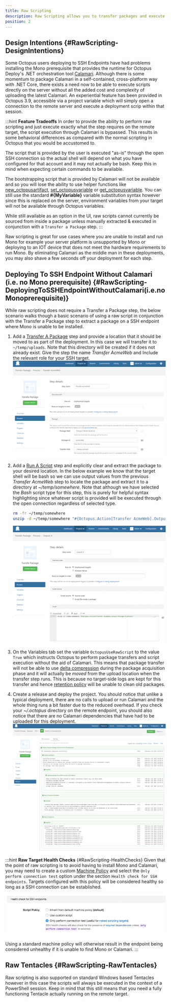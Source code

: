 ```yaml
---
title: Raw Scripting
description: Raw Scripting allows you to transfer packages and execute scripts against SSH deployment targets where you are unable to install and run Mono.
position: 2
---
```


## Design Intentions {#RawScripting-DesignIntentions}

Some Octopus users deploying to SSH Endpoints have had problems installing the Mono prerequisite that provides the runtime for Octopus Deploy's .NET orchestration tool [Calamari](/docs/api-and-integration/calamari.md). Although there is some momentum to package Calamari in a self-contained, cross-platform way with .NET Core, there exists a need now to be able to execute scripts directly on the server without all the added cost and complexity of uploading the latest Calamari. An experiential feature has been provided in Octopus 3.9, accessible via a project variable which will simply open a connection to the remote server and execute a deployment scrip within that session.

:::hint
**Feature Tradeoffs**
In order to provide the ability to perform raw scripting and just execute exactly what the step requires on the remote target, the script execution through Calamari is bypassed. This results in some behavioral differences as compared with the normal scripting in Octopus that you would be accustomed to.

The script that is provided by the user is executed "as-is" through the open SSH connection so the actual shell will depend on what you have configured for that account and it may not actually be bash. Keep this in mind when expecting certain commands to be available.

The bootstrapping script that is provided by Calamari will not be available and so you will lose the ability to use helper functions like [new\_octopusartifact](/docs/deploying-applications/artifacts.md), [set\_octopusvariable](/docs/deploying-applications/variables/output-variables.md) or [get\_octopusvariable](/docs/deploying-applications/custom-scripts/index.md). You can still use the standard **#{MyVariable}** variable substitution syntax however since this is replaced on the server, environment variables from your target will not be available through Octopus variables.

While still available as an option in the UI, raw scripts cannot currently be sourced from inside a package unless manually extracted & executed in conjunction with a `Transfer a Package` step.
:::

Raw scripting is great for use cases where you are unable to install and run Mono for example your server platform is unsupported by Mono or deploying to an IOT device that does not meet the hardware requirements to run Mono. By eliminating Calamari as the middle man in these deployments, you may also shave a few seconds off your deployment for each step.

## Deploying To SSH Endpoint Without Calamari (i.e. no Mono prerequisite) {#RawScripting-DeployingToSSHEndpointWithoutCalamari(i.e.noMonoprerequisite)}

While raw scripting does not require a Transfer a Package step, the below scenario walks though a basic scenario of using a raw script in conjunction with the Transfer a Package step to extract a package on a SSH endpoint where Mono is unable to be installed.

1. Add a [Transfer A Package](/docs/deploying-applications/deploying-packages/transfer-package.md) step and provide a  location that it should be moved to as part of the deployment. In this case we will transfer it to `~/temp/uploads`.  Note that this directory will be created if it does not already exist. Give the step the name *Transfer AcmeWeb* and Include the relevant role for your SSH target.
   ![](/docs/images/raw-scripting/transferpackage-transfer.png "width=500")
2. Add a [Run A Script](/docs/deploying-applications/custom-scripts/standalone-scripts.md) step and explicitly clear and extract the package to your desired location. In the below example we know that the target shell will be bash so we can use output values from the previous *Transfer AcmeWeb* step to locate the package and extract it to a directory at *~/temp/somewhere*. Note that although we have selected the *Bash* script type for this step, this is purely for helpful syntax highlighting since whatever script is provided will be executed through the open connection regardless of selected type.

   ```bash
   rm -fr ~/temp/somewhere
   unzip -d ~/temp/somewhere "#{Octopus.Action[Transfer AcmeWeb].Output.Package.FilePath}"
   ```
    ![](/docs/images/raw-scripting/transferpackage-script.png "width=500")
3. On the Variables tab set the variable `OctopusUseRawScript` to the value `True` which instructs Octopus to perform package transfers and script execution without the aid of Calamari. This means that package transfer will not be able to use [delta compression](/docs/deploying-applications/delta-compression-for-package-transfers.md) during the package acquisition phase and it will actually be _moved_ from the upload location when the transfer step runs. This is because no target-side logs are kept for this transfer and hence [retention policy](/docs/administration/retention-policies/index.md) will be unable to clean old packages.

4. Create a release and deploy the project. You should notice that unlike a typical deployment, there are no calls to upload or run Calamari and the whole thing runs a bit faster due to the reduced overhead. If you check your *~/.octopus* directory on the remote endpoint, you should also notice that there are no Calamari dependencies that have had to be uploaded for this deployment.  
   ![](/docs/images/raw-scripting/transferpackage-deployment.png "width=500")

:::hint
**Raw Target Health Checks** {#RawScripting-HealthChecks}
Given that the point of raw scripting is to avoid having to install Mono and Calamari, you may need to create a custom [Machine Policy](/docs/deployment-targets/environments/machine-policies.md) and select the `Only perform connection test` option under the section `Health check for SSH endpoints`. Targets configured with this policy will be considered healthy so long as a SSH connection can be established.

![](/docs/images/machine-policies/ssh-healthchecks.png "width=300")

Using a standard machine policy will otherwise result in the endpoint being considered unhealthy if it is unable to find Mono or Calamari.
:::

## Raw Tentacles {#RawScripting-RawTentacles}

Raw scripting is also supported on standard Windows based Tentacles however in this case the scripts will always be executed in the context of a PowerShell session. Keep in mind that this still means that you need a fully functioning Tentacle actually running on the remote target.
